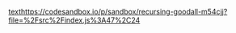 <!-- Coding Challenge 1 -->

[text](https://codesandbox.io/p/sandbox/recursing-goodall-m54cjj?file=%2Fsrc%2Findex.js%3A47%2C24)https://codesandbox.io/p/sandbox/recursing-goodall-m54cjj?file=%2Fsrc%2Findex.js%3A47%2C24
